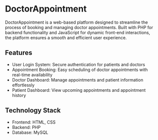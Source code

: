 # DoctorAppointment
DoctorAppointment is a web-based platform designed to streamline the process of booking and managing doctor appointments. Built with PHP for backend functionality and JavaScript for dynamic front-end interactions, the platform ensures a smooth and efficient user experience.

## Features

- User Login System: Secure authentication for patients and doctors
- Appointment Booking: Easy scheduling of doctor appointments with real-time availability
- Doctor Dashboard: Manage appointments and patient information effortlessly
- Patient Dashboard: View upcoming appointments and appointment history

## Technology Stack

- Frontend: HTML, CSS
- Backend: PHP
- Database: MySQL
